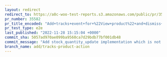 ```yaml
---
layout: redirect
redirect_to: https://a8c-woo-test-reports.s3.amazonaws.com/public/pr/35582/e2e/index.html
pr_number: 35582
pr_title_encoded: "Add+tracks+event+for+%22View+product%22+and+dismiss+action+after+update"
pr_test_type: e2e
last_published: "2022-11-28 15:15:04 +0000"
commit_sha: 5057ad970ae099ba9560ca7d29bdb77bf001db48
commit_message: "Add stock_quantity_update implementation which is not working as inte…"
branch_name: add/tracks-product-action
---
```

